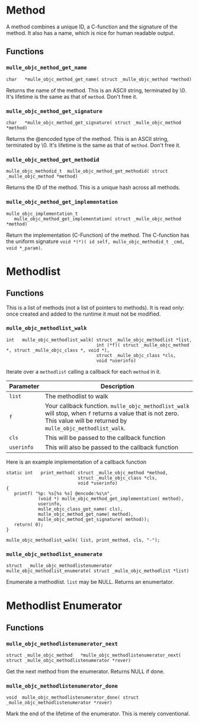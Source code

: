 # Method

A method combines a unique ID, a C-function and the signature of the method.
It also has a name, which is nice for human readable output.


## Functions

### `mulle_objc_method_get_name`

```
char   *mulle_objc_method_get_name( struct _mulle_objc_method *method)
```

Returns the name of the method. This is an ASCII string, terminated by \0.
It's lifetime is the same as that of `method`. Don't free it.


### `mulle_objc_method_get_signature`

```
char   *mulle_objc_method_get_signature( struct _mulle_objc_method *method)
```

Returns the @encoded type of the method. This is an ASCII string, terminated
by \0. It's lifetime is the same as that of `method`. Don't free it.


### `mulle_objc_method_get_methodid`

```
mulle_objc_methodid_t  mulle_objc_method_get_methodid( struct _mulle_objc_method *method)
```

Returns the ID of the method. This is a unique hash across all methods.

### `mulle_objc_method_get_implementation`

```
mulle_objc_implementation_t
   mulle_objc_method_get_implementation( struct _mulle_objc_method *method)
```

Return the implementation (C-Function) of the method. The C-function has the
uniform signature `void *(*)( id self, mulle_objc_methodid_t _cmd, void *_param)`.

# Methodlist

## Functions

This is a list of methods (not a list of pointers to methods). It
is read only: once created and added to the runtime it must not be modified.


### `mulle_objc_methodlist_walk`

```
int   mulle_objc_methodlist_walk( struct _mulle_objc_methodlist *list,
                                  int (*f)( struct _mulle_objc_method *, struct _mulle_objc_class *, void *),
                                  struct _mulle_objc_class *cls,
                                  void *userinfo)
```

Iterate over a `methodlist` calling a callback for each `method` in it.

Parameter  | Description
-----------|-----------------------------
`list`     | The methodlist to walk
`f`        | Your callback function. `mulle_objc_methodlist_walk` will stop, when `f` returns a value that is not zero. This value will be returned by `mulle_objc_methodlist_walk`.
`cls`      | This will be passed to the callback function
`userinfo` | This will also be passed to the callback function

Here is an example implementation of a callback function

```
static int   print_method( struct _mulle_objc_method *method,
                           struct _mulle_objc_class *cls,
                           void *userinfo)
{
   printf( "%p: %s[%s %s] @encode:%s\n",
            (void *) mulle_objc_method_get_implementation( method),
            userinfo,
            mulle_objc_class_get_name( cls),
            mulle_objc_method_get_name( method),
            mulle_objc_method_get_signature( method));
   return( 0);
}

mulle_objc_methodlist_walk( list, print_method, cls, "-");
```


### `mulle_objc_methodlist_enumerate`


```
struct  _mulle_objc_methodlistenumerator   mulle_objc_methodlist_enumerate( struct _mulle_objc_methodlist *list)
```

Enumerate a methodlist. `list` may be NULL. Returns an enumertator.



# Methodlist Enumerator

## Functions

### `mulle_objc_methodlistenumerator_next`

```
struct _mulle_objc_method   *mulle_objc_methodlistenumerator_next( struct _mulle_objc_methodlistenumerator *rover)
```

Get the next method from the enumerator. Returns NULL if done.


### `mulle_objc_methodlistenumerator_done`

```
void  mulle_objc_methodlistenumerator_done( struct _mulle_objc_methodlistenumerator *rover)
```

Mark the end of the lifetime of the enumerator. This is merely conventional.
